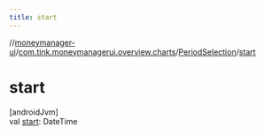 ```yaml
---
title: start
---
```

//[moneymanager-ui](../../../index.html)/[com.tink.moneymanagerui.overview.charts](../index.html)/[PeriodSelection](index.html)/[start](start.html)



# start



[androidJvm]\
val [start](start.html): DateTime




